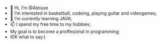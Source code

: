 - 👋 Hi, I’m @Aleluxe
- 👀 I’m interested in basketball, codeing, playing guitar and videogames;
- 🌱 I’m currently learning JAVA;
- 📫 I spend my free time to my hobbies;
- My goal is to become a proffesional in programming;
- IDK what to say:)
